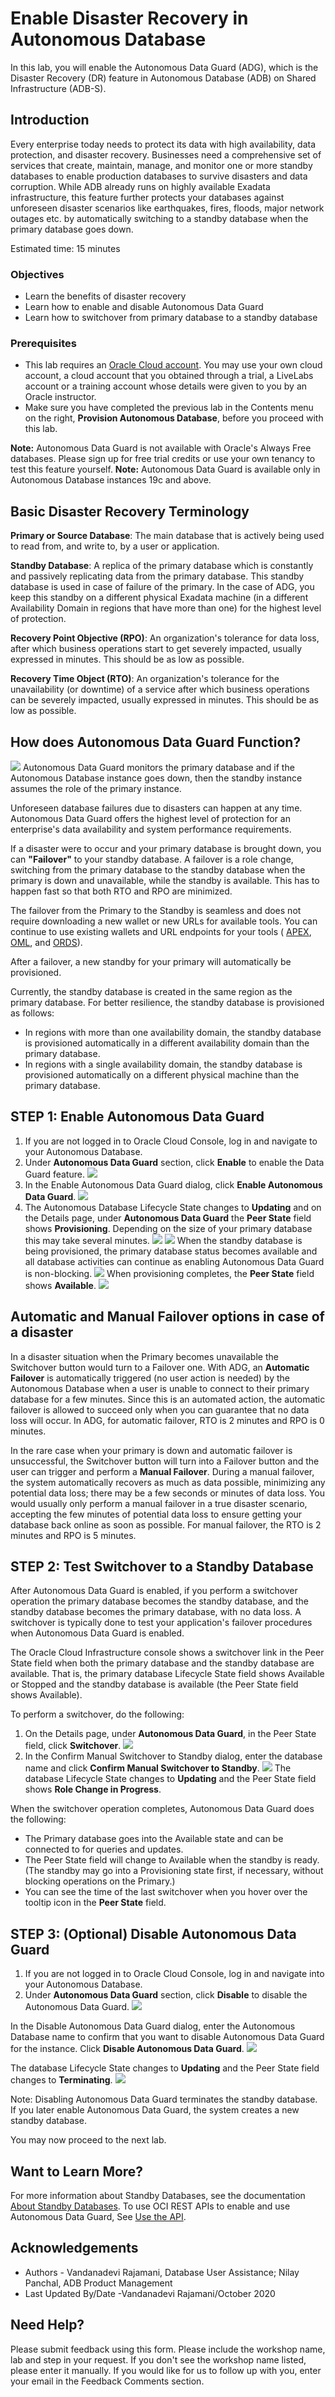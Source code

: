 <!-- Start by renaming this file with the same name as the lab folder, for example, provision-adb.md -->
# Enable Disaster Recovery in Autonomous Database
In this lab, you will enable the Autonomous Data Guard (ADG), which is the Disaster Recovery (DR) feature in Autonomous Database (ADB) on Shared Infrastructure (ADB-S).

## Introduction
Every enterprise today needs to protect its data with high availability, data protection, and disaster recovery. Businesses need a comprehensive set of services that create, maintain, manage, and monitor one or more standby databases to enable production databases to survive disasters and data corruption. While ADB already runs on highly available Exadata infrastructure, this feature further protects your databases against unforeseen disaster scenarios like earthquakes, fires, floods, major network outages etc. by automatically switching to a standby database when the primary database goes down.

Estimated time: 15 minutes

### Objectives

* Learn the benefits of disaster recovery
* Learn how to enable and disable Autonomous Data Guard
* Learn how to switchover from primary database to a standby database

### Prerequisites

* This lab requires an [Oracle Cloud account](https://www.oracle.com/cloud/free/). You may use your own cloud account, a cloud account that you obtained through a trial, a LiveLabs account or a training account whose details were given to you by an Oracle instructor.
* Make sure you have completed the previous lab in the Contents menu on the right, **Provision Autonomous Database**, before you proceed with this lab.

**Note:**  Autonomous Data Guard is not available with Oracle's Always Free databases. Please sign up for free trial credits or use your own tenancy to test this feature yourself.
**Note:**  Autonomous Data Guard is available only in Autonomous Database instances 19c and above.

## Basic Disaster Recovery Terminology
**Primary or Source Database**: The main database that is actively being used to read from, and write to, by a user or application.

**Standby Database**: A replica of the primary database which is constantly and passively replicating data from the primary database. This standby database is used in case of failure of the primary. In the case of ADG, you keep this standby on a different physical Exadata machine (in a different Availability Domain in regions that have more than one) for the highest level of protection.

**Recovery Point Objective (RPO)**: An organization's tolerance for data loss, after which business operations start to get severely impacted, usually expressed in minutes. This should be as low as possible.

**Recovery Time Object (RTO)**: An organization's tolerance for the unavailability (or downtime) of a service after which business operations can be severely impacted, usually expressed in minutes. This should be as low as possible.

## How does Autonomous Data Guard Function?
![](./images/primary_standby_db.png)
Autonomous Data Guard monitors the primary database and if the Autonomous Database instance goes down, then the standby instance assumes the role of the primary instance.

Unforeseen database failures due to disasters can happen at any time. Autonomous Data Guard offers the highest level of protection for an enterprise's data availability and system performance requirements.

If a disaster were to occur and your primary database is brought down, you can **"Failover"** to your standby database. A failover is a role change, switching from the primary database to the standby database when the primary is down and unavailable, while the standby is available. This has to happen fast so that both RTO and RPO are minimized.

The failover from the Primary to the Standby is seamless and does not require downloading a new wallet or new URLs for available tools. You can continue to use existing wallets and URL endpoints for your tools ( [APEX](https://docs.oracle.com/en/cloud/paas/autonomous-data-warehouse-cloud/cswgs/autonomous-apex-about.html#GUID-F275EA9F-F9A4-4A72-B777-5548362FDDA5), [OML](https://docs.oracle.com/en/cloud/paas/autonomous-data-warehouse-cloud/omlug/get-started-oracle-machine-learning.html#GUID-2AEC56A4-E751-48A3-AAA0-0659EDD639BA), and [ORDS](https://docs.oracle.com/en/database/oracle/oracle-rest-data-services/20.3/qsord/index.html)).

After a failover, a new standby for your primary will automatically be provisioned.

Currently, the standby database is created in the same region as the primary database. For better resilience, the standby database is provisioned as follows:
* In regions with more than one availability domain, the standby database is provisioned automatically in a different availability domain than the primary database.
* In regions with a single availability domain, the standby database is provisioned automatically on a different physical machine than the primary database.


## STEP 1: Enable Autonomous Data Guard

1. If you are not logged in to Oracle Cloud Console, log in and navigate to your Autonomous Database.
2. Under **Autonomous Data Guard** section, click **Enable** to enable the Data Guard feature.
![](./images/adg_1.png)
3. In the Enable Autonomous Data Guard dialog, click **Enable Autonomous Data Guard**.
![](./images/adg_2.png)
4. The Autonomous Database Lifecycle State changes to **Updating** and on the Details page, under **Autonomous Data Guard** the **Peer State** field shows **Provisioning**. Depending on the size of your primary database this may take several minutes.
![](./images/adg_4.png)
![](./images/adg_5.png)
When the standby database is being provisioned, the primary database status becomes available and all database activities can continue as enabling Autonomous Data Guard is non-blocking.
![](./images/adg_6.png)
When provisioning completes, the **Peer State** field shows **Available**.
![](./images/adg_7.png)

## Automatic and Manual Failover options in case of a disaster
In a disaster situation when the Primary becomes unavailable the Switchover button would turn to a Failover one. With ADG, an **Automatic Failover** is automatically triggered (no user action is needed) by the Autonomous Database when a user is unable to connect to their primary database for a few minutes. Since this is an automated action, the automatic failover is allowed to succeed only when you can guarantee that no data loss will occur.  In ADG, for automatic failover, RTO is 2 minutes and RPO is 0 minutes.

In the rare case when your primary is down and automatic failover is unsuccessful, the Switchover button will turn into a Failover button and the user can trigger and perform a **Manual Failover**. During a manual failover, the system automatically recovers as much as data possible, minimizing any potential data loss; there may be a few seconds or minutes of data loss. You would usually only perform a manual failover in a true disaster scenario, accepting the few minutes of potential data loss to ensure getting your database back online as soon as possible.
For manual failover, the RTO is 2 minutes and RPO is 5 minutes.

## STEP  2: Test Switchover to a Standby Database
After Autonomous Data Guard is enabled, if you perform a switchover operation the primary database becomes the standby database, and the standby database becomes the primary database, with no data loss. A switchover is typically done to test your application's failover procedures when Autonomous Data Guard is enabled.

The Oracle Cloud Infrastructure console shows a switchover link in the Peer State field when both the primary database and the standby database are available. That is, the primary database Lifecycle State field shows Available or Stopped and the standby database is available (the Peer State field shows Available).

To perform a switchover, do the following:
1. On the Details page, under **Autonomous Data Guard**, in the Peer State field, click **Switchover**.
![](./images/adg_7a.png)
2. In the Confirm Manual Switchover to Standby dialog, enter the database name and click **Confirm Manual Switchover to Standby**.
![](./images/adg_9.png)
The database Lifecycle State changes to **Updating** and the Peer State field shows **Role Change in Progress**.

When the switchover operation completes, Autonomous Data Guard does the following:
* The Primary database goes into the Available state and can be connected to for queries and updates.
* The Peer State field will change to Available when the standby is ready. (The standby may go into a Provisioning state first, if necessary, without blocking operations on the Primary.)
* You can see the time of the last switchover when you hover over the tooltip icon in the **Peer State** field.

## STEP  3: (Optional) Disable Autonomous Data Guard
1. If you are not logged in to Oracle Cloud Console, log in and navigate into your Autonomous Database.
2. Under **Autonomous Data Guard** section, click **Disable** to disable the Autonomous Data Guard.
![](./images/adg_7b.png)

In the Disable Autonomous Data Guard dialog, enter the Autonomous Database name to confirm that you want to disable Autonomous Data Guard for the instance. Click **Disable Autonomous Data Guard**.
![](./images/adg_10.png)

The database Lifecycle State changes to **Updating** and the Peer State field changes to **Terminating**.
![](./images/adg_12.png)

Note:
Disabling Autonomous Data Guard terminates the standby database. If you later enable Autonomous Data Guard, the system creates a new standby database.

You may now proceed to the next lab.

## Want to Learn More?
For more information about Standby Databases, see the documentation  [About Standby Databases](https://docs.oracle.com/en/cloud/paas/autonomous-data-warehouse-cloud/user/autonomous-data-guard-about.html#GUID-045AD017-8120-4BDC-AF58-7430FFE28D2B). To use OCI REST APIs to enable and use Autonomous Data Guard, See [Use the API](https://docs.oracle.com/en/cloud/paas/autonomous-data-warehouse-cloud/user/autonomous-data-guard-api.html#GUID-3E4C0FA6-DE04-4F7F-A7AF-4C270870DCFF).


## Acknowledgements
* Authors - Vandanadevi Rajamani, Database User Assistance; Nilay Panchal, ADB Product Management
* Last Updated By/Date -Vandanadevi Rajamani/October 2020

## Need Help?

Please submit feedback using this form. Please include the workshop name, lab and step in your request. If you don't see the workshop name listed, please enter it manually. If you would like for us to follow up with you, enter your email in the Feedback Comments section.
